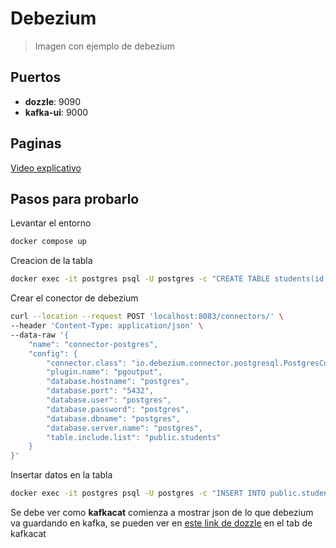 
# Debezium

> Imagen con ejemplo de debezium

## Puertos

* **dozzle**: 9090
* **kafka-ui**: 9000

## Paginas

[Video explicativo](https://www.youtube.com/watch?v=YZRHqRznO-o&ab_channel=CodewithIrtiza)

## Pasos para probarlo

Levantar el entorno
```bash
docker compose up
```
Creacion de la tabla
```bash
docker exec -it postgres psql -U postgres -c "CREATE TABLE students(id int primary key, name varchar(30));"
```

Crear el conector de debezium
```bash
curl --location --request POST 'localhost:8083/connectors/' \
--header 'Content-Type: application/json' \
--data-raw '{
    "name": "connector-postgres",
    "config": {
        "connector.class": "io.debezium.connector.postgresql.PostgresConnector",
        "plugin.name": "pgoutput",
        "database.hostname": "postgres",
        "database.port": "5432",
        "database.user": "postgres",
        "database.password": "postgres",
        "database.dbname": "postgres",
        "database.server.name": "postgres",
        "table.include.list": "public.students"
    }
}'
```

Insertar datos en la tabla
```bash
docker exec -it postgres psql -U postgres -c "INSERT INTO public.students VALUES(random() * 100, 'asd');"
```

Se debe ver como **kafkacat** comienza a mostrar json de lo que debezium va guardando en kafka, se pueden ver en [este link de dozzle](http://localhost:9090/) en el tab de kafkacat

